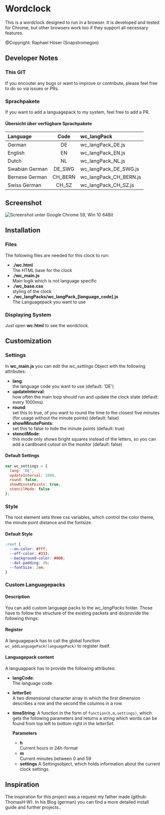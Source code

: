 # Wordclock

This is a wordclock designed to run in a browser. It is developed and tested for Chrome, but other browsers work too if they support all necessary features.

@Copyright: Raphael Höser (Snapstromegon)

## Developer Notes

### This GIT

If you encouter any bugs or want to improve or contribute, please feel free to do so via issues or PRs.

### Sprachpakete

If you want to add a languagepack to my system, feel free to add a PR.

#### Übersicht über verfügbare Sprachpakete

| Language       |  Code   | wc_langPack            |
| :------------- | :-----: | :--------------------- |
| German         |   DE    | wc_langPack_DE.js      |
| English        |   EN    | wc_langPack_EN.js      |
| Dutch          |   NL    | wc_langPack_NL.js      |
| Swabian German | DE_SWG  | wc_langPack_DE_SWG.js  |
| Bernese German | CH_BERN | wc_langPack_CH_BERN.js |
| Swiss German   | CH_SZ   | wc_langPack_CH_SZ.js   |

## Screenshot

![Screenshot unter Google Chrome 59, Win 10 64Bit](./screenshot.png)

## Installation

### Files

The following files are needed for this clock to run:

- **./wc.html**  
  The HTML base for the clock
- **./wc_main.js**  
  Main logik which is not language specific
- **./wc_base.css**  
  styling of the clock
- **./wc_langPacks/wc_langPack_[language_code].js**  
  The Languagepack you want to use

### Displaying System

Just open **wc.html** to see the wordclock.

## Customization

### Settings

In **wc_main.js** you can edit the _wc_settings_ Object with the following attributes:

- **lang**:  
  the language code you want to use (default: 'DE')
- **updateInterval**:  
  how often the main loop should run and update the clock state (default: every 1000ms)
- **round**:  
  set this to true, of you want to round the time to the closest five minutes (for usage without the minute points) (default: false)
- **showMinutePoints**:  
  set this to false to hide the minute points (default: true)
- **stencilMode**:  
  this mode only shows bright squares instead of the letters, so you can add a cardboard cutout on the monitor (default: false)

#### Default Settings

```javascript
var wc_settings = {
  lang: 'DE',
  updateInterval: 1000,
  round: false,
  showMinutePoints: true,
  stencilMode: false
};
```

### Style

The root element sets three css variables, which control the color theme, the minute point distance and the fontsize.

#### Default Style

```css
:root {
  --on-color: #fff;
  --off-color: #333;
  --background-color: #000;
  --dot-padding: 4%;
  --fontSize: 2em;
}
```

### Custom Languagepacks

#### Description

You can add custom language packs to the _wc_langPacks_ folder. Those have to follow the structure of the existing packets and do/provide the following things:

#### Register

A languagepack has to call the global function `wc_addLanguagePack(languagePack)` to register itself.

#### Languagepack content

A languagpack has to provide the following attributes:

- **langCode**:  
  The language code
- **letterSet**:  
  A two dimensional character array in which the first dimension describes a row and the second the columns in a row.
- **timeString**:
  A function in the form of `function(h,m,settings)`, which gets the following parameters and returns a string which words can be found from top left to bottom right in the *letterSet*.

  **Parameters**

  - **h**  
    Current hours in 24h-format
  - **m**  
    Current minutes between 0 and 59
  - **settings**
    A Settingsobject, which holds information about the current clock settings.

## Inspiration

The inspiration for this project was a request my father made (github: ThomasH-W). In his Blog (german) you can find a more detailed install guide and further projects..
